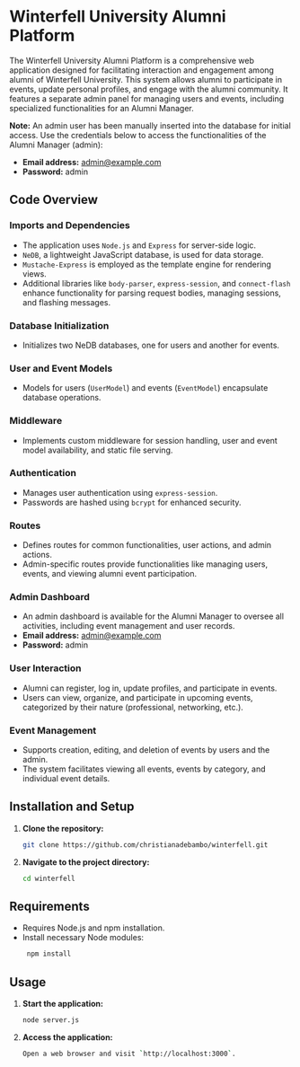 # Winterfell University Alumni Platform

The Winterfell University Alumni Platform is a comprehensive web application designed for facilitating interaction and engagement among alumni of Winterfell University. This system allows alumni to participate in events, update personal profiles, and engage with the alumni community. It features a separate admin panel for managing users and events, including specialized functionalities for an Alumni Manager.

**Note:** An admin user has been manually inserted into the database for initial access. Use the credentials below to access the functionalities of the Alumni Manager (admin):
- **Email address:** admin@example.com
- **Password:** admin

## Code Overview

### Imports and Dependencies
- The application uses `Node.js` and `Express` for server-side logic.
- `NeDB`, a lightweight JavaScript database, is used for data storage.
- `Mustache-Express` is employed as the template engine for rendering views.
- Additional libraries like `body-parser`, `express-session`, and `connect-flash` enhance functionality for parsing request bodies, managing sessions, and flashing messages.

### Database Initialization
- Initializes two NeDB databases, one for users and another for events.

### User and Event Models
- Models for users (`UserModel`) and events (`EventModel`) encapsulate database operations.

### Middleware
- Implements custom middleware for session handling, user and event model availability, and static file serving.

### Authentication
- Manages user authentication using `express-session`.
- Passwords are hashed using `bcrypt` for enhanced security.

### Routes
- Defines routes for common functionalities, user actions, and admin actions.
- Admin-specific routes provide functionalities like managing users, events, and viewing alumni event participation.

### Admin Dashboard
- An admin dashboard is available for the Alumni Manager to oversee all activities, including event management and user records.
- **Email address:** admin@example.com
- **Password:** admin
  
### User Interaction
- Alumni can register, log in, update profiles, and participate in events.
- Users can view, organize, and participate in upcoming events, categorized by their nature (professional, networking, etc.).

### Event Management
- Supports creation, editing, and deletion of events by users and the admin.
- The system facilitates viewing all events, events by category, and individual event details.

## Installation and Setup
1. **Clone the repository:**
   ```bash
   git clone https://github.com/christianadebambo/winterfell.git

2. **Navigate to the project directory:**
   ```bash
   cd winterfell

## Requirements
- Requires Node.js and npm installation.
- Install necessary Node modules:
  ```bash
   npm install

## Usage
1. **Start the application:**
   ```bash
   node server.js

2. **Access the application:**
   ```bash
   Open a web browser and visit `http://localhost:3000`.
